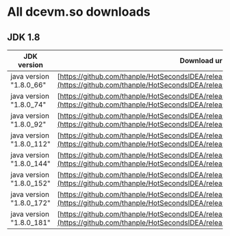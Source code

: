 # All dcevm.so downloads


## JDK 1.8
| JDK version | Download url |
| ------ | ------ |
| java version "1.8.0_66" | [https://github.com/thanple/HotSecondsIDEA/releases/download/libjvm_so/libjvm66.so](https://github.com/thanple/HotSecondsIDEA/releases/download/libjvm_so/libjvm66.so) |
| java version "1.8.0_74" | [https://github.com/thanple/HotSecondsIDEA/releases/download/libjvm_so/libjvm74.so](https://github.com/thanple/HotSecondsIDEA/releases/download/libjvm_so/libjvm74.so) |
| java version "1.8.0_92" | [https://github.com/thanple/HotSecondsIDEA/releases/download/libjvm_so/libjvm92.so](https://github.com/thanple/HotSecondsIDEA/releases/download/libjvm_so/libjvm92.so) |
| java version "1.8.0_112" | [https://github.com/thanple/HotSecondsIDEA/releases/download/libjvm_so/libjvm112.so](https://github.com/thanple/HotSecondsIDEA/releases/download/libjvm_so/libjvm112.so) |
| java version "1.8.0_144" | [https://github.com/thanple/HotSecondsIDEA/releases/download/libjvm_so/libjvm144.so](https://github.com/thanple/HotSecondsIDEA/releases/download/libjvm_so/libjvm144.so) |
| java version "1.8.0_152" | [https://github.com/thanple/HotSecondsIDEA/releases/download/libjvm_so/libjvm152.so](https://github.com/thanple/HotSecondsIDEA/releases/download/libjvm_so/libjvm152.so) |
| java version "1.8.0_172" | [https://github.com/thanple/HotSecondsIDEA/releases/download/libjvm_so/libjvm172.so](https://github.com/thanple/HotSecondsIDEA/releases/download/libjvm_so/libjvm172.so) |
| java version "1.8.0_181" | [https://github.com/thanple/HotSecondsIDEA/releases/download/libjvm_so/libjvm181.so](https://github.com/thanple/HotSecondsIDEA/releases/download/libjvm_so/libjvm181.so) |



